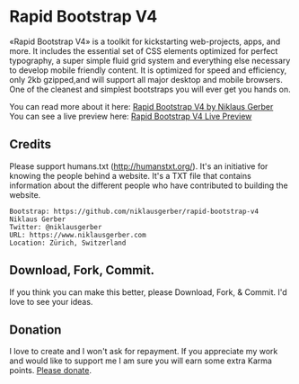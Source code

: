 # Rapid Bootstrap V4
«Rapid Bootstrap V4» is a toolkit for kickstarting web-projects, apps, and more. It includes the essential set of CSS elements optimized for perfect typography, a super simple fluid grid system and everything else necessary to develop mobile friendly content. It is optimized for speed and efficiency, only 2kb gzipped,and will support all major desktop and mobile browsers. One of the cleanest and simplest bootstraps you will ever get you hands on.

You can read more about it here: <a href='https://www.niklausgerber.com/blog/rapid-bootstrap-v4' title='Rapid Bootstrap V4' target='_blank'>Rapid Bootstrap V4 by Niklaus Gerber</a><br />
You can see a live preview here: <a href='http://clients.niklausgerber.com/rapid-bootstrap-v4/' title='Rapid Bootstrap V4 Live Preview' target='_blank'>Rapid Bootstrap V4 Live Preview</a>

## Credits
Please support humans.txt (http://humanstxt.org/). It's an initiative for knowing the people behind a website. It's a TXT file that contains information about the different people who have contributed to building the website.

	Bootstrap: https://github.com/niklausgerber/rapid-bootstrap-v4
	Niklaus Gerber
	Twitter: @niklausgerber
	URL: https://www.niklausgerber.com
	Location: Zürich, Switzerland

## Download, Fork, Commit.
If you think you can make this better, please Download, Fork, & Commit. I'd love to see your ideas.

## Donation
I love to create and I won't ask for repayment. If you appreciate my work and would like to support me I am sure you will earn some extra Karma points. <a href="https://www.paypal.com/cgi-bin/webscr?cmd=_s-xclick&hosted_button_id=ENGVYBJV6TZHG" target="_blank" title="Please donate">Please donate</a>.